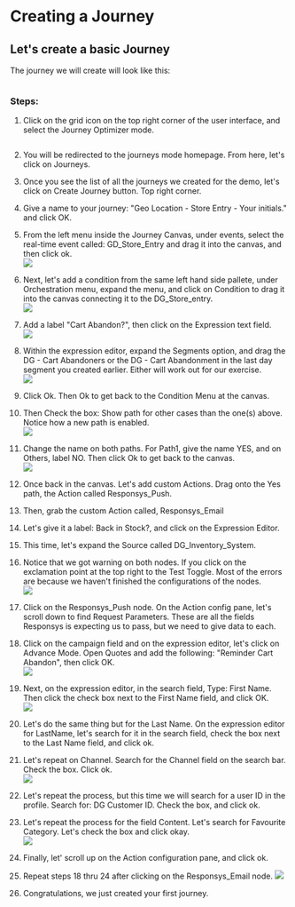 # Creating a Journey

## Let's create a basic Journey

The journey we will create will look like this:

<figure><img src="../.gitbook/assets/Screenshot 2023-07-12 at 3.02.17 PM.png" alt=""><figcaption></figcaption></figure>

### Steps:

1.  Click on the grid icon on the top right corner of the user interface, and select the Journey Optimizer mode.&#x20;

    <figure><img src="../.gitbook/assets/Screenshot 2023-07-12 at 2.59.00 PM.png" alt=""><figcaption></figcaption></figure>


2. You will be redirected to the journeys mode homepage. From here, let's click on Journeys.&#x20;
3. Once you see the list of all the journeys we created for the demo, let's click on Create Journey button. Top right corner.&#x20;
4. Give a name to your journey: "Geo Location - Store Entry - Your initials." and click OK. \
   <img src="../.gitbook/assets/Screenshot 2023-07-12 at 3.05.45 PM.png" alt="" data-size="original">
5. From the left menu inside the Journey Canvas, under events, select the real-time event called: GD\_Store\_Entry and drag it into the canvas, and then click ok.\
   ![](<../.gitbook/assets/Screenshot 2023-07-12 at 3.07.08 PM.png>)
6. Next, let's add a condition from the same left hand side pallete, under Orchestration menu, expand the menu, and click on Condition to drag it into the canvas connecting it to the DG\_Store\_entry.\
   ![](<../.gitbook/assets/Screenshot 2023-07-12 at 3.09.33 PM.png>)
7. Add a label "Cart Abandon?", then click on the Expression text field.\
   ![](<../.gitbook/assets/Screenshot 2023-07-12 at 3.11.04 PM.png>)&#x20;
8. Within the expression editor, expand the Segments option, and drag the DG - Cart Abandoners or the DG - Cart Abandonment in the last day segment you created earlier. Either will work out for our exercise.\
   ![](<../.gitbook/assets/Screenshot 2023-07-12 at 3.13.13 PM.png>)&#x20;
9. Click Ok. Then Ok to get back to the Condition Menu at the canvas.&#x20;
10. Then Check the box: Show path for other cases than the one(s) above. Notice how a new path is enabled. \
    ![](<../.gitbook/assets/Screenshot 2023-07-12 at 3.14.47 PM.png>)
11. Change the name on both paths. For Path1, give the name YES, and on Others, label NO. Then click Ok to get back to the canvas.\
    ![](<../.gitbook/assets/Screenshot 2023-07-12 at 3.16.04 PM.png>)
12. Once back in the canvas. Let's add custom Actions. Drag onto the Yes path, the Action called Responsys\_Push.
13. Then, grab the custom Action called, Responsys\_Email&#x20;
14. Let's give it a label: Back in Stock?, and click on the Expression Editor.&#x20;
15. This time, let's expand the Source called DG\_Inventory\_System.&#x20;
16. Notice that we got warning on both nodes. If you click on the exclamation point at the top right to the Test Toggle. Most of the errors are because we haven't finished the configurations of the nodes. \
    ![](<../.gitbook/assets/Screenshot 2023-07-12 at 3.24.29 PM.png>)
17. Click on the Responsys\_Push node. On the Action config pane, let's scroll down to find Request Parameters. These are all the fields Responsys is expecting us to pass, but we need to give data to each.
18. Click on the campaign field and on the expression editor, let's click on Advance Mode. Open Quotes and add the following: "Reminder Cart Abandon", then click OK. \
    ![](<../.gitbook/assets/Screenshot 2023-07-12 at 3.28.35 PM.png>)
19. Next, on the expression editor, in the search field, Type: First Name. Then click the check box next to the First Name field, and click OK. \
    ![](<../.gitbook/assets/Screenshot 2023-07-12 at 3.30.46 PM.png>)
20. Let's do the same thing but for the Last Name. On the expression editor for LastName, let's search for it in the search field, check the box next to the Last Name field, and click ok.
21. Let's repeat on Channel. Search for the Channel field on the search bar. Check the box. Click ok.\
    ![](<../.gitbook/assets/Screenshot 2023-07-12 at 3.32.47 PM.png>)
22. Let's repeat the process, but this time we will search for a user ID in the profile. Search for: DG Customer ID. Check the box, and click ok.
23. Let's repeat the process for the field Content. Let's search for Favourite Category. Let's check the box and click okay.\
    ![](<../.gitbook/assets/Screenshot 2023-07-12 at 3.39.58 PM.png>)
24. Finally, let' scroll up on the Action configuration pane, and click ok.
25. Repeat steps 18 thru 24 after clicking on the Responsys\_Email node. ![](<../.gitbook/assets/Screenshot 2023-07-12 at 3.42.40 PM.png>)
26. Congratulations, we just created your first journey.
